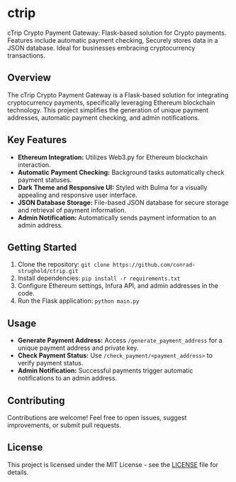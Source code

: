 # ctrip
cTrip Crypto Payment Gateway: Flask-based solution for Crypto payments. Features include automatic payment checking, Securely stores data in a JSON database. Ideal for businesses embracing cryptocurrency transactions.

## Overview

The cTrip Crypto Payment Gateway is a Flask-based solution for integrating cryptocurrency payments, specifically leveraging Ethereum blockchain technology. This project simplifies the generation of unique payment addresses, automatic payment checking, and admin notifications.

## Key Features

- **Ethereum Integration:** Utilizes Web3.py for Ethereum blockchain interaction.
- **Automatic Payment Checking:** Background tasks automatically check payment statuses.
- **Dark Theme and Responsive UI:** Styled with Bulma for a visually appealing and responsive user interface.
- **JSON Database Storage:** File-based JSON database for secure storage and retrieval of payment information.
- **Admin Notification:** Automatically sends payment information to an admin address.

## Getting Started

1. Clone the repository: `git clone https://github.com/conrad-strughold/ctrip.git`
2. Install dependencies: `pip install -r requirements.txt`
3. Configure Ethereum settings, Infura API, and admin addresses in the code.
4. Run the Flask application: `python main.py`

## Usage

- **Generate Payment Address:** Access `/generate_payment_address` for a unique payment address and private key.
- **Check Payment Status:** Use `/check_payment/<payment_address>` to verify payment status.
- **Admin Notification:** Successful payments trigger automatic notifications to an admin address.

## Contributing

Contributions are welcome! Feel free to open issues, suggest improvements, or submit pull requests.

## License

This project is licensed under the MIT License - see the [LICENSE](LICENSE) file for details.

